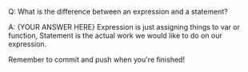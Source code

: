 Q: What is the difference between an expression and a statement?

A: {YOUR ANSWER HERE}
Expression is just assigning things to var or function, Statement is the actual work we would like to do on our expression.

Remember to commit and push when you're finished!